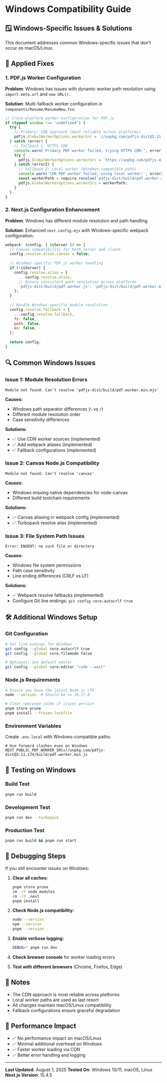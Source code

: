 # Windows Compatibility Guide

## 🪟 Windows-Specific Issues & Solutions

This document addresses common Windows-specific issues that don't occur on macOS/Linux.

## 🔧 Applied Fixes

### 1. PDF.js Worker Configuration

**Problem**: Windows has issues with dynamic worker path resolution using `import.meta.url` and `new URL()`.

**Solution**: Multi-fallback worker configuration in `components/Resume/ResumeNew.tsx`:

```typescript
// Cross-platform worker configuration for PDF.js
if (typeof window !== 'undefined') {
  try {
    // Primary: CDN approach (most reliable across platforms)
    pdfjs.GlobalWorkerOptions.workerSrc = `//unpkg.com/pdfjs-dist@3.11.174/build/pdf.worker.min.js`;
  } catch (error) {
    // Fallback 1: HTTPS CDN
    console.warn('Primary PDF worker failed, trying HTTPS CDN:', error);
    try {
      pdfjs.GlobalWorkerOptions.workerSrc = `https://unpkg.com/pdfjs-dist@3.11.174/build/pdf.worker.min.js`;
    } catch (error2) {
      // Fallback 2: Local worker (Windows-compatible path)
      console.warn('CDN PDF worker failed, using local worker:', error2);
      const workerPath = require.resolve('pdfjs-dist/build/pdf.worker.min.js');
      pdfjs.GlobalWorkerOptions.workerSrc = workerPath;
    }
  }
}
```

### 2. Next.js Configuration Enhancement

**Problem**: Windows has different module resolution and path handling.

**Solution**: Enhanced `next.config.mjs` with Windows-specific webpack configuration:

```javascript
webpack: (config, { isServer }) => {
  // Canvas compatibility for both server and client
  config.resolve.alias.canvas = false;
  
  // Windows-specific PDF.js worker handling
  if (!isServer) {
    config.resolve.alias = {
      ...config.resolve.alias,
      // Ensure consistent path resolution across platforms
      'pdfjs-dist/build/pdf.worker.js': 'pdfjs-dist/build/pdf.worker.min.js',
    };
  }
  
  // Handle Windows-specific module resolution
  config.resolve.fallback = {
    ...config.resolve.fallback,
    fs: false,
    path: false,
    os: false,
  };
  
  return config;
}
```

## 🔍 Common Windows Issues

### Issue 1: Module Resolution Errors
```
Module not found: Can't resolve 'pdfjs-dist/build/pdf.worker.min.mjs'
```

**Causes:**
- Windows path separator differences (`\` vs `/`)
- Different module resolution order
- Case sensitivity differences

**Solutions:**
- ✅ Use CDN worker sources (implemented)
- ✅ Add webpack aliases (implemented)
- ✅ Fallback configurations (implemented)

### Issue 2: Canvas Node.js Compatibility
```
Module not found: Can't resolve 'canvas'
```

**Causes:**
- Windows missing native dependencies for node-canvas
- Different build toolchain requirements

**Solutions:**
- ✅ Canvas aliasing in webpack config (implemented)
- ✅ Turbopack resolve alias (implemented)

### Issue 3: File System Path Issues
```
Error: ENOENT: no such file or directory
```

**Causes:**
- Windows file system permissions
- Path case sensitivity
- Line ending differences (CRLF vs LF)

**Solutions:**
- ✅ Webpack resolve fallbacks (implemented)
- Configure Git line endings: `git config core.autocrlf true`

## 🛠️ Additional Windows Setup

### Git Configuration
```bash
# Set line endings for Windows
git config --global core.autocrlf true
git config --global core.filemode false

# Optional: Set default editor
git config --global core.editor "code --wait"
```

### Node.js Requirements
```bash
# Ensure you have the latest Node.js LTS
node --version  # Should be >= 18.17.0

# Clear npm/pnpm cache if issues persist
pnpm store prune
pnpm install --frozen-lockfile
```

### Environment Variables
Create `.env.local` with Windows-compatible paths:
```env
# Use forward slashes even on Windows
NEXT_PUBLIC_PDF_WORKER_SRC=//unpkg.com/pdfjs-dist@3.11.174/build/pdf.worker.min.js
```

## 🧪 Testing on Windows

### Build Test
```bash
pnpm run build
```

### Development Test
```bash
pnpm run dev --turbopack
```

### Production Test
```bash
pnpm run build && pnpm run start
```

## 🔄 Debugging Steps

If you still encounter issues on Windows:

1. **Clear all caches:**
   ```bash
   pnpm store prune
   rm -rf node_modules
   rm -rf .next
   pnpm install
   ```

2. **Check Node.js compatibility:**
   ```bash
   node --version
   npm --version
   pnpm --version
   ```

3. **Enable verbose logging:**
   ```bash
   DEBUG=* pnpm run dev
   ```

4. **Check browser console** for worker loading errors

5. **Test with different browsers** (Chrome, Firefox, Edge)

## 📝 Notes

- The CDN approach is most reliable across platforms
- Local worker paths are used as last resort
- All changes maintain macOS/Linux compatibility
- Fallback configurations ensure graceful degradation

## 🚀 Performance Impact

- ✅ No performance impact on macOS/Linux
- ✅ Minimal additional overhead on Windows
- ✅ Faster worker loading via CDN
- ✅ Better error handling and logging

---

**Last Updated**: August 1, 2025
**Tested On**: Windows 10/11, macOS, Linux
**Next.js Version**: 15.4.5

